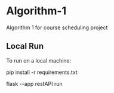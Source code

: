 # Algorithm-1
Algorithm 1 for course scheduling project

## Local Run

To run on a local machine:

pip install -r requirements.txt

flask --app restAPI run